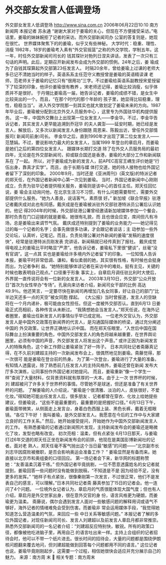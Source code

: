 # 外交部女发言人低调登场

外交部女发言人低调登场
http://www.sina.com.cn 2006年06月22日10:10 南方新闻网
本报记者 苏永通
“谢谢大家对于姜瑜的关心，但现在不方便接受采访。”电话里，姜瑜的妹妹婉拒了记者的采访。而外交部新闻司办 公室的答复则是，她现在很忙。
世界媒体聚焦下的的姜瑜，似乎又有些神秘。
大学时代：稳重、理性、消瘦
1982年，18岁的姜瑜考入素有“外交官摇篮”之称的外交学院，学制五年。这一年，时任外交部新闻司司长的 钱其琛针对勃列日涅夫讲话，发表了一次只有三句话的声明。此后，定期召开新闻发布会成为外交部的惯例。24年之后，姜 瑜成为了自钱其琛算起外交部第23任发言人。
时隔20余年，曾给姜瑜上过课的老师大多已记不清她当时的样子。英语系系主任范守义教授曾是姜瑜的英语精读课 老师，范老师关于姜瑜的记忆只有“很用功”三字。不过姜瑜给英语系副教授宋爱授留下了较深的印象，他评价姜瑜很有教养 。宋老师还记得，姜瑜比较消瘦，似乎体质并不是很好。
于丹翎比姜瑜高一届，她告诉记者，姜瑜的成绩不错，是女生中比较突出的一个。而且，“在那个时代的那个年龄的 孩子里，她显得比较稳重，理性，稳稳当当”。
进入外交学院那一刻其实也就大致划定了姜瑜未来的方向。1987年毕业后，姜瑜被分配到北京外交人员服务中心 ，这里专为外国驻华机构提供服务。
这一年，中国外交舞台上出现第一位女发言人——李金华。不过，李金华告诉记者，其实发言人更早能追溯到乔冠华 的夫人龚澎——延安时期，她已经是发言人，解放后，又多次以新闻发言人身份跟随
周恩来、陈毅出访，曾任外交部情报司( 新闻司前身)司长。
李金华之后，直到1990年才出现了第二位女发言人——范慧娟。不过，要说影响力最大的女发言人，当属1999 年登台的章启月，而姜瑜是她们之后的第四位女发言人。
跟媒体长期打交道
除了在外交人员服务局的最初四年，无论是在外交部新闻司，抑或联合国还是香港，姜瑜的大部分工作和新闻联系在 了一起。
所以，对于姜瑜成为新的发言人，前APEC高官王嵎生评价她是“行伍出身，靠真才实学”。而且，由于长期与媒 体打交道，她的待人接物也给外国记者留下了深刻的印象。
2000年9月，当时还是《亚洲周刊》(英文版)的特派记者的郑天任，在外国记者新闻中心第一次见到姜瑜。
当时，外国记者新闻中心刚刚成立，负责为驻华记者提供相关服务，姜瑜则是该中心的首任主任。郑天任回忆说，姜 瑜会主动询问他，在北京生活习不习惯，有什么问题需要帮忙，需要外交部提供什么服务。“她为人善良，说话客气，素质很 好。”
新加坡《联合早报》驻港记者戴庆成对此也有同感。戴庆成是在姜瑜被派驻外交部驻港特派员公署后认识她的。他记 得2004年的时候，外交部驻港公署曾经邀请新加坡媒体参加一个餐会，那时负责在门口迎接的就是姜瑜。她很有礼貌，而 且也很会应变，席间但凡有冷场，总是姜瑜出来调节气氛。
戴庆成还特别提到了姜瑜的业务能力——她记得见过的每一个记者的名字；会事先做很多功课，才会跟记者谈话；主 动参加一些外交论坛，认真听，记笔记。而且，负责处理公署对外新闻的姜瑜“发稿的速度很快”，经常是驻港特派员刚发表 完讲话，新闻稿就已经传真到了报社。
戴庆成觉得电视上的姜瑜比平时略显“严肃”。他告诉记者，姜瑜私下里很“健谈”，丝毫“没有官调”。这一点其 实也是姜瑜给许多境内外记者留下的印象。
一位知情人告诉本报，姜瑜平时非常低调、谦和，看似柔弱的她，其实很有性格，有时候也会挺身而出，为记者争利 益。“她特别能够体谅记者在采访中的难处。挺有主见，关键的时候也敢表明自己观点。”
口径重于形象
事实上，自章启月调任驻比利时大使后，外界就一直传说将会有一位新的女发言人。
2003年3月10日，外交部“公众开放日”首次为女性举办“专场”。孔泉向来访者介绍，新闻司女干部的比例 高达49.9％。他还笑言，一定要尽快在新闻司再增加几名女同事，好让自己的部门“比半边天还多一点的天空”被女同胞 撑起。
《大公报》当时曾报道，发言人的空缺将在一个月内递补，极可能由女性担任。但这一度被外交部否认。直到6月13 日姜瑜正式亮相前，各种传言从未断过。
“我猜想她会当发言人。”郑天任说，在海外记者圈里，姜瑜出任新发言人的事情似乎早已成定局。
一位老外交官认为，外交部发言人是中国外交政策在新闻界的代言人，是沟通国际媒体的桥梁，通过充分阐述中国的 外交政策，让世界正确地认识中国。
而在郑天任眼里，“入世后中国在国际舞台上扮演重要的角色，中国外交部发言人的角色将越来越重要，在世界舆论 圈里，必须有中国的声音，外交部发言人将发出这个声音。”
或许正因为新闻发言人的特殊角色，这个新工作颇让姜瑜紧张了好一阵子。
日本共同社记者斋藤真记得，在不久前刘建超主持的一次新闻发布会上，很偶然地见到姜瑜。斋藤觉得，那一次很可 能是姜瑜在登台前的热身。
为了第一次登台，姜瑜进行了大量的准备。有知情人透露说，除了熟悉前几任发言人的主持风格外，姜瑜还曾在新闻 发布大厅多次演练，让同事扮作外国记者对她提问。
而且，姜瑜重新“像一个学生一样”查阅了大量材料，仅背景资料就有厚厚的一大本。由于上一次
世界杯的时候，刘 建超被问了许多关于世界杯的事情。尽管她不是球迷，但还是准备了有关世界杯的问题。
了解姜瑜的人介绍说，“姜瑜是个很清雅、淡泊的人，皮肤很好，不爱化妆。”得知她可能出任发言人后，很多朋友 、记者都曾在穿衣、化妆上给她提些建议，但姜瑜说，“这些不是最重要的，最重要的是把握好口径。”
6月13日下午，姜瑜面带微笑，从侧面走上发言台，身着白色西服上装、黑色长裤，戴着无框眼镜。“各位下午好 ！我叫姜瑜，是外交部发言人。我愿意在今后的工作中与大家建立良好的工作关系。”
然后，她开始接受提问，开始她作为中国外交部新闻发言人的工作。
有熟悉姜瑜的记者通过新闻照片发现，主持新闻发布会的姜瑜还是略微化了妆，发型也略有改变。
初次亮相：温柔，但有点紧张
6月13日那天，与姜瑜打过6年交道的郑天任正坐在新闻发布会的前排，他现在是美国彭博新闻社的记者。面对老 熟人，郑天任毫不客气抛出这个当日最“敏感”的问题——“北京副市长刘志华因腐败被撤职，是否会影响奥运会准备工作？ ”
姜瑜显然是有备而来。她直接以北京市和奥组委的口径回应。
第一场记者会下来，新华网的标题称赞她：“友善温柔沉着干练。”
但外国记者毕竟挑剔，一位不愿意透露姓名的女记者就提到，姜瑜回答一些问题时没有能做到脱稿，“不知道是不是 因为经验不足，没有更多的发挥。”
“她样子有点紧张，很像秦刚第一次发言，不过很正常，他们不是发表自己的感言，可以理解。”日本共同社记者斋 藤真参加了15日的记者会。他一连问了4个问题。
一位境外女记者认为，章启月的气质很能体现大国气度；但也有人介绍，章启月是外交世家出身，很在意外交官的身 份，语言风格更为硬朗，而姜瑜更为温柔。
斋藤说，偶尔会遇到发言人面对一些敏感问题的解释用词或语气不够好，海外记者的情绪难免会受到伤害。而姜瑜非 常会运用媒体手段，“我觉得她知道怎么营造温柔的气氛，来回应一些
中日关系等敏感问题。”
本报记者了解的多位外国记者，对现任新闻司司长、发言人刘建超以及前发言人章启月都非常推崇。
熟悉外交部新闻司的一名记者介绍：“刘建超反应特别快，敏锐。所有的政策口径，都像被他吃进脑子里，再用自己 的语言吐出来一样。主持上合组织的记者招待会时，他可以不带一个纸片进去。很长时间的招待会，大量的问题都是围绕伊朗 核问题翻来覆去地问，但刘建超能做到回答每个问题都用不同的语言。”
这位记者也说，姜瑜毕竟刚刚起步，这需要一个过程，相信她很快会适应并充分展示自己的魅力。 来源：南方周 末

相关专题：南方周末 

